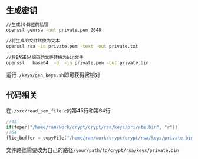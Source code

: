## 生成密钥

```bash
//生成2048位的私钥
openssl genrsa -out private.pem 2048
 
//将生成的文件转换为文本
openssl rsa -in private.pem -text -out private.txt
 
//将BASE64编码的文件转换为bin文件
openssl   base64  -d  -in private.pem -out private.bin
```
运行`./keys/gen_keys.sh`即可获得密钥对


## 代码相关
在`./src/read_pem_file.c`的第45行和第64行

```c
//45
if(fopen("/home/ran/work/crypt/crypt/rsa/keys/private.bin", "r"))
//64
flie_buffer = copyFile("/home/ran/work/crypt/crypt/rsa/keys/private.bin", &file_size);
```
文件路径需要改为自己的路径`/your/path/to/crypt/rsa/keys/private.bin`